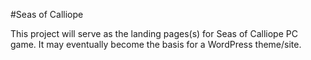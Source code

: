 #Seas of Calliope

This project will serve as the landing pages(s) for Seas of Calliope PC game.  It may eventually become the basis for a WordPress theme/site.